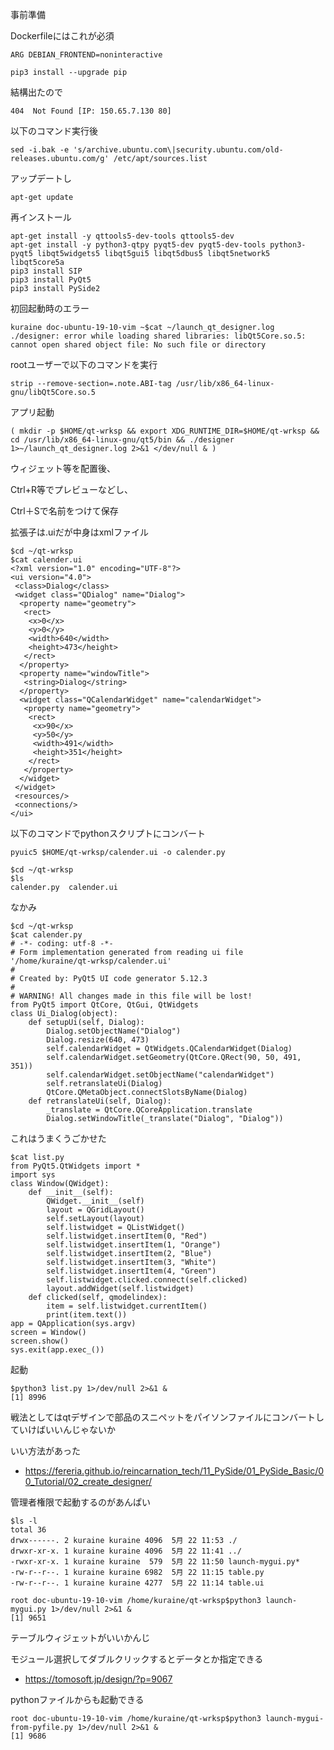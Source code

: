 事前準備

Dockerfileにはこれが必須

```
ARG DEBIAN_FRONTEND=noninteractive
```

```
pip3 install --upgrade pip
```

結構出たので

```
404  Not Found [IP: 150.65.7.130 80]
```

以下のコマンド実行後

```
sed -i.bak -e 's/archive.ubuntu.com\|security.ubuntu.com/old-releases.ubuntu.com/g' /etc/apt/sources.list
```

アップデートし

```
apt-get update
```

再インストール


```
apt-get install -y qttools5-dev-tools qttools5-dev
apt-get install -y python3-qtpy pyqt5-dev pyqt5-dev-tools python3-pyqt5 libqt5widgets5 libqt5gui5 libqt5dbus5 libqt5network5 libqt5core5a
pip3 install SIP
pip3 install PyQt5
pip3 install PySide2
```


初回起動時のエラー


```
kuraine doc-ubuntu-19-10-vim ~$cat ~/launch_qt_designer.log
./designer: error while loading shared libraries: libQt5Core.so.5: cannot open shared object file: No such file or directory
```


rootユーザーで以下のコマンドを実行

```
strip --remove-section=.note.ABI-tag /usr/lib/x86_64-linux-gnu/libQt5Core.so.5
```


アプリ起動

```
( mkdir -p $HOME/qt-wrksp && export XDG_RUNTIME_DIR=$HOME/qt-wrksp && cd /usr/lib/x86_64-linux-gnu/qt5/bin && ./designer 1>~/launch_qt_designer.log 2>&1 </dev/null & )
```



ウィジェット等を配置後、


Ctrl+R等でプレビューなどし、


Ctrl＋Sで名前をつけて保存


拡張子は.uiだが中身はxmlファイル


```
$cd ~/qt-wrksp
$cat calender.ui
<?xml version="1.0" encoding="UTF-8"?>
<ui version="4.0">
 <class>Dialog</class>
 <widget class="QDialog" name="Dialog">
  <property name="geometry">
   <rect>
    <x>0</x>
    <y>0</y>
    <width>640</width>
    <height>473</height>
   </rect>
  </property>
  <property name="windowTitle">
   <string>Dialog</string>
  </property>
  <widget class="QCalendarWidget" name="calendarWidget">
   <property name="geometry">
    <rect>
     <x>90</x>
     <y>50</y>
     <width>491</width>
     <height>351</height>
    </rect>
   </property>
  </widget>
 </widget>
 <resources/>
 <connections/>
</ui>
```


以下のコマンドでpythonスクリプトにコンバート

```
pyuic5 $HOME/qt-wrksp/calender.ui -o calender.py
```


```
$cd ~/qt-wrksp
$ls
calender.py  calender.ui
```

なかみ

```
$cd ~/qt-wrksp
$cat calender.py
# -*- coding: utf-8 -*-
# Form implementation generated from reading ui file '/home/kuraine/qt-wrksp/calender.ui'
#
# Created by: PyQt5 UI code generator 5.12.3
#
# WARNING! All changes made in this file will be lost!
from PyQt5 import QtCore, QtGui, QtWidgets
class Ui_Dialog(object):
    def setupUi(self, Dialog):
        Dialog.setObjectName("Dialog")
        Dialog.resize(640, 473)
        self.calendarWidget = QtWidgets.QCalendarWidget(Dialog)
        self.calendarWidget.setGeometry(QtCore.QRect(90, 50, 491, 351))
        self.calendarWidget.setObjectName("calendarWidget")
        self.retranslateUi(Dialog)
        QtCore.QMetaObject.connectSlotsByName(Dialog)
    def retranslateUi(self, Dialog):
        _translate = QtCore.QCoreApplication.translate
        Dialog.setWindowTitle(_translate("Dialog", "Dialog"))
```


これはうまくうごかせた

```
$cat list.py
from PyQt5.QtWidgets import *
import sys
class Window(QWidget):
    def __init__(self):
        QWidget.__init__(self)
        layout = QGridLayout()
        self.setLayout(layout)
        self.listwidget = QListWidget()
        self.listwidget.insertItem(0, "Red")
        self.listwidget.insertItem(1, "Orange")
        self.listwidget.insertItem(2, "Blue")
        self.listwidget.insertItem(3, "White")
        self.listwidget.insertItem(4, "Green")
        self.listwidget.clicked.connect(self.clicked)
        layout.addWidget(self.listwidget)
    def clicked(self, qmodelindex):
        item = self.listwidget.currentItem()
        print(item.text())
app = QApplication(sys.argv)
screen = Window()
screen.show()
sys.exit(app.exec_())
```



起動


```
$python3 list.py 1>/dev/null 2>&1 &
[1] 8996
```


戦法としてはqtデザインで部品のスニペットをパイソンファイルにコンバートしていけばいいんじゃないか

いい方法があった

- https://fereria.github.io/reincarnation_tech/11_PySide/01_PySide_Basic/00_Tutorial/02_create_designer/


管理者権限で起動するのがあんぱい


```
$ls -l
total 36
drwx------. 2 kuraine kuraine 4096  5月 22 11:53 ./
drwxr-xr-x. 1 kuraine kuraine 4096  5月 22 11:41 ../
-rwxr-xr-x. 1 kuraine kuraine  579  5月 22 11:50 launch-mygui.py*
-rw-r--r--. 1 kuraine kuraine 6982  5月 22 11:15 table.py
-rw-r--r--. 1 kuraine kuraine 4277  5月 22 11:14 table.ui
```

```
root doc-ubuntu-19-10-vim /home/kuraine/qt-wrksp$python3 launch-mygui.py 1>/dev/null 2>&1 &
[1] 9651
```


テーブルウィジェットがいいかんじ

モジュール選択してダブルクリックするとデータとか指定できる



- https://tomosoft.jp/design/?p=9067


pythonファイルからも起動できる

```
root doc-ubuntu-19-10-vim /home/kuraine/qt-wrksp$python3 launch-mygui-from-pyfile.py 1>/dev/null 2>&1 &
[1] 9686
```

